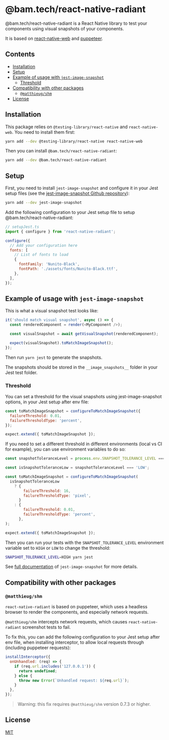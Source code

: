 # @bam.tech/react-native-radiant

@bam.tech/react-native-radiant is a React Native library to test your components using visual snapshots of your components.

It is based on [react-native-web](https://github.com/necolas/react-native-web) and [puppeteer](https://github.com/puppeteer/puppeteer).

## Contents

- [Installation](#installation)
- [Setup](#setup)
- [Example of usage with `jest-image-snapshot`](#example-of-usage-with-jest-image-snapshot)
  - [Threshold](#threshold)
- [Compatibility with other packages](#compatibility-with-other-packages)
  - [`@matthieug/shm`](#matthieugshm)
- [License](#license)

## Installation

This package relies on `@testing-library/react-native` and `react-native-web`. You need to install them first:

```bash
yarn add --dev @testing-library/react-native react-native-web
```

Then you can install `@bam.tech/react-native-radiant`:

```bash
yarn add --dev @bam.tech/react-native-radiant
```

## Setup

First, you need to install `jest-image-snapshot` and configure it in your Jest setup files (see the [jest-image-snapshot Github repository](https://github.com/americanexpress/jest-image-snapshot)):

```bash
yarn add --dev jest-image-snapshot
```

Add the following configuration to your Jest setup file to setup @bam.tech/react-native-radiant:

```javascript
// setupJest.ts
import { configure } from 'react-native-radiant';

configure({
  // Add your configuration here
  fonts: [
    // List of fonts to load
    {
      fontFamily: 'Nunito-Black',
      fontPath: './assets/fonts/Nunito-Black.ttf',
    },
  ],
});
```

## Example of usage with `jest-image-snapshot`

This is what a visual snapshot test looks like:

```javascript
it('should match visual snapshot', async () => {
  const renderedComponent = render(<MyComponent />);

  const visualSnapshot = await getVisualSnapshot(renderedComponent);

  expect(visualSnapshot).toMatchImageSnapshot();
});
```

Then run `yarn jest` to generate the snapshots.

The snapshots should be stored in the `__image_snapshots__` folder in your Jest test folder.

### Threshold

You can set a threshold for the visual snapshots using jest-image-snapshot options, in your Jest setup after env file:

```javascript
const toMatchImageSnapshot = configureToMatchImageSnapshot({
  failureThreshold: 0.01,
  failureThresholdType: 'percent',
});

expect.extend({ toMatchImageSnapshot });
```

If you need to set a different threshold in different environments (local vs CI for example), you can use environment variables to do so:

```javascript
const snapshotToleranceLevel = process.env.SNAPSHOT_TOLERANCE_LEVEL === 'HIGH' ? 'HIGH' : 'LOW'; // default to low tolerance level

const isSnapshotToleranceLow = snapshotToleranceLevel === 'LOW';

const toMatchImageSnapshot = configureToMatchImageSnapshot(
  isSnapshotToleranceLow
    ? {
        failureThreshold: 16,
        failureThresholdType: 'pixel',
      }
    : {
        failureThreshold: 0.01,
        failureThresholdType: 'percent',
      },
);

expect.extend({ toMatchImageSnapshot });
```

Then you can run your tests with the `SNAPSHOT_TOLERANCE_LEVEL` environment variable set to `HIGH` or `LOW` to change the threshold:

```bash
SNAPSHOT_TOLERANCE_LEVEL=HIGH yarn jest
```

See [full documentation](https://github.com/americanexpress/jest-image-snapshot) of `jest-image-snapshot` for more details.

## Compatibility with other packages

### `@matthieug/shm`

`react-native-radiant` is based on puppeteer, which uses a headless browser to render the components, and especially network requests.

`@matthieug/shm` intercepts network requests, which causes `react-native-radiant` screenshot tests to fail.

To fix this, you can add the following configuration to your Jest setup after env file, when installing interceptor, to allow local requests through (including puppeteer requests):

```javascript
installInterceptor({
  onUnhandled: (req) => {
    if (req.url.includes('127.0.0.1')) {
      return undefined;
    } else {
      throw new Error(`Unhandled request: ${req.url}`);
    }
  },
});
```

> Warning: this fix requires `@matthieug/shm` version 0.7.3 or higher.

## License

[MIT](./LICENSE)
